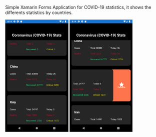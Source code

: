 Simple Xamarin Forms Application for COVID-19 statistics, it shows the differents statistics by countries.

<img src="./images/img1.png" width="40%"> <img src="./images/img2.png" width="40%">
